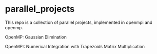 parallel_projects
=================

This repo is a collection of parallel projects, implemented in openmpi and openmp.

OpenMP:
  Gaussian Elimination
  
OpenMPI:
  Numerical Integration with Trapezoids
  Matrix Multiplication
  
